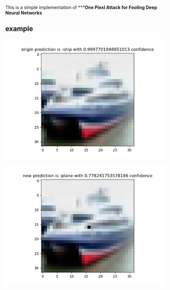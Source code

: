 This is a simple implementation of *****One Piexl Attack for Fooling Deep Neural Networks**

## example

![avatar](./origin.png)

![avatar](./new.png)
